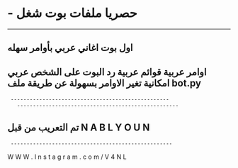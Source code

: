 # - حصريا ملفات بوت شغل 
----------------------------------------------------
اول بوت اغاني عربي بأوامر سهله
 ---------------------------------------------------

  اوامر عربية
  قوائم عربية
  رد البوت على الشخص عربي
  امكانية تغير الاوامر بسهولة عن طريقة ملف bot.py 
   ---------------------------------------------------
     --------------------------------------------------
       ---------------------------------------------------
  تم التعريب من قبل 
  N A B L Y O U N
   ---------------------------------------------------
     ---------------------------------------------------
  W W W . I n s t a g r a m . c o m / V 4 N L
